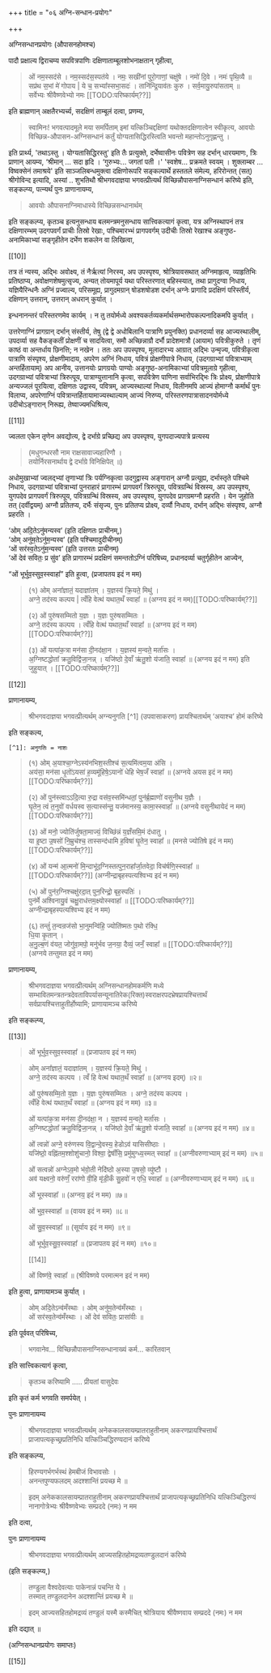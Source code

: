 +++
title = "०६ अग्नि-सन्धान-प्रयोगः"

+++ 

अग्निसन्धानप्रयोगः
(औपासनहोमश्च)

पादौ प्रक्षाल्य द्विराचम्य सपवित्रपाणिः दक्षिणाताम्बूलशोभनाक्षतान् गृहीत्वा, 

> ओं नम॒स्सद॑से । नम॒स्सद॑स॒स्पत॑ये । नमः॒ सखी॑नां पुरो॒गाणां॒ चक्षु॑षे । नमो॑ दि॒वे । नमः॑ पृथि॒व्यै ॥  
सप्र॑थ स॒भां मे॑ गोपाय | ये च॒ सभ्या᳚स्सभा॒सदः॑ । तानि॑न्द्रि॒याव॑तः कुरु । सर्व॒मायु॒रुपा॑सताम् ॥  
सर्वेभ्यः श्रीवैष्णवेभ्यो नमः [[TODO:परिष्कार्यम्??]] 

इति ब्राह्मणान् अक्षतैरभ्यर्च्य, सदक्षिणं ताम्बूलं दत्वा, प्रणम्य, 

> स्वामिनः! भगवत्पादमूले मया समर्पिताम् इमां यत्किञ्चिद्दक्षिणां यथोक्तदक्षिणात्वेन स्वीकृत्य, आवयोः विच्छिन्न-औपासन-अग्निसन्धानं कर्तुं योग्यतासिद्धिरस्त्विति भवन्तो महान्तोऽनुगृह्णन्तु । 

इति प्रार्थ्य, 'तथाऽस्तु । योग्यतासिद्धिरस्तु' इति तैः प्रत्युक्ते, दर्भेष्वासीनः पवित्रेण सह दर्भान् धारयमाणः, त्रिः प्राणान् आयम्य, ‘श्रीमान् ... सदा हृदि । ‘गुरुभ्यः... जगतां पती ।' 'स्वशेष... प्रक्रमते स्वयम् । शुक्लाम्बर ... विष्वक्सेनं तमाश्रये' इति साञ्जलिबन्धमुक्त्वा दक्षिणोरूपरि सङ्कल्पार्थे हस्ततले संमेल्य, हरिरोन्तत् (सत्) श्रीगोविन्द इत्यादि, अस्यां .. शुभतिथौ श्रीभगवदाज्ञया भगवत्प्रीत्यर्थं विच्छिन्नौपासनाग्निसन्धानं करिष्ये इति, सङ्कल्प्य, पत्न्यर्थं पुनः प्राणानायम्य, 

> आवयोः औपासनाग्निमाधास्ये विच्छिन्नसन्धानार्थम् 

इति सङ्कल्प्य, कृतञ्च इत्यनुसन्धाय बलमन्त्रमनुसन्धाय सात्त्विकत्यागं कृत्वा, यत्र अग्निस्थापनं तत्र दक्षिणारम्भम् उदगपवर्गं प्राचीः तिस्रो रेखाः, पश्चिमारभ्भं प्रागपवर्गम् उदीचीः तिस्रो रेखाश्च अङ्गुष्ठ-अनामिकाभ्यां सङ्गृहीतेन दर्भेण शकलेन वा लिखित्वा,

[[10]]

तत्र तं न्यस्य, अद्भिः अवोक्ष्य, तं नैर्ऋत्यां निरस्य, अप उपस्पृश्य, श्रोत्रियावसथात् अग्निमाहृत्य, व्याहृतिभिः प्रतिष्ठाप्य, अवोक्षणशेषमुत्सृज्य, अन्यत् तोयमापूर्य यथा परिस्तरणात् बहिस्स्यात्, तथा प्रागुदग्वा निधाय, यज्ञियैरिन्धनैः अग्निं प्रज्वाल्य, परिसमूह्य, प्रागुदमग्रान् षोडशषोडश दर्भान् अग्नेः प्रागादि प्रदक्षिणं परिस्तीर्य, दक्षिणान् उत्तरान्, उत्तरान् अधरान् कुर्यात् ।

इन्धनानन्तरं परिस्तरणमेव कार्यम् । न तु तयोर्मध्ये अवश्यकर्तव्यकर्मार्थसम्भारोपकल्पनादिकमपि कुर्यात् ।

उत्तरेणाग्निं प्रागग्रान् दर्भान् संस्तीर्य, तेषु (द्वे द्वे अधोबिलानि पात्राणि प्रयुनक्ति) प्रधानदर्व्या सह आज्यस्थालीम्, उपदर्व्या सह वैकङ्कतीं प्रोक्षणीं च सादयित्वा, समौ अच्छिन्नाग्रौ दर्भौ प्रादेशमात्रौ (आयाम) पवित्रीकुरुते । तृणं काष्ठं वा अन्तर्धाय छिनत्ति; न नखेन । ततः अप उपस्पृश्य, मूलादारभ्य आग्रात् अद्भिः उन्मृज्य, पवित्रीकृत्वा पात्राणि संस्पृश्य, प्रोक्षणीमादाय, अपरेण अग्निं निधाय, पवित्रं प्रोक्षणीपात्रे निधाय, (उदगग्राभ्यां पवित्राभ्याम् अन्तर्हितायाम्) अप आनीय, उत्तानयोः प्रागग्रयोः पाण्योः अङ्गुष्ठ-अनामिकाभ्यां पवित्रमूलाग्रे गृहीत्वा, उदगग्राभ्यां पवित्राभ्यां त्रिरुत्पूय, पात्राण्युत्तानानि कृत्वा, सपवित्रेण पाणिना सर्वाभिरद्भिः त्रिः प्रोक्ष्य, प्रोक्षणीपात्रे अन्यज्जलं पूरयित्वा, दक्षिणतः उद्वास्य, पवित्रम्, आज्यस्थाल्यां निधाय, विलीनमपि आज्यं होमाग्नौ कर्मार्थं पुनः विलाप्य, अपरेणाग्निं पवित्रान्तर्हितायामाज्यस्थाल्याम् आज्यं निरुप्य, परिस्तरणपात्रासादनयोर्मध्ये उदीचोऽङ्गारान् निरूह्य, तेष्वाज्यमधिश्रित्य, 

[[11]]

ज्वलता एकेन तृणेन अवद्योत्य, द्वे दर्भाग्रे प्रच्छिद्य अप उपस्पृश्य, युगपदाज्यपात्रे प्रत्यस्य 

> (मधुगन्धरसौ नाम राक्षसावाज्यहारिणौ ।  
तयोर्निरसनार्थाय द्वे दर्भाग्रे विनिक्षिपेत् ॥) 

अधोमुखाभ्यां ज्वलद्भ्यां तृणाभ्यां त्रिः पर्यग्निकृत्वा उदगुद्वास्य अङ्गारान् अग्नौ प्रत्यूह्य, दर्भास्तृते पश्चिमे निधाय, उदगग्राभ्यां पवित्राभ्यां पुनराहारं प्रागारम्भं प्रागपवर्गं त्रिरुत्पूय, पवित्रग्रन्थिं विस्रस्य, अप उपस्पृश्य, युगपदेव प्रागपवर्गं त्रिरुत्पूय, पवित्रग्रन्थिं विस्रस्य, अप उपस्पृश्य, युगपदेव प्रागग्रमग्नौ प्रहरति । येन जुहोति तत् (दर्वीद्वयम्) अग्नौ प्रतितप्य, दर्भैः संसृज्य, पुनः प्रतितप्य प्रोक्ष्य, दर्व्यौ निधाय, दर्भान् अद्भिः संस्पृश्य, अग्नौ प्रहरति । 

‘ओम् अदि॒तेऽनु॑मन्यस्व’ (इति दक्षिणतः प्राचीनम्,)  
‘ओम् अनु॑म॒तेऽनु॑म॒न्यस्व’ (इति पश्चिमादुदीचीनम्)  
‘ओं सर॑स्व॒तेऽनु॑म॒न्यस्व’ (इति उत्तरतः प्राचीनम्)  
‘ओं देव॑ सवितः॒ प्र सु॑व’ इति प्रागारम्भं प्रदक्षिणं समन्ततोऽग्निं परिषिच्य, प्रधानदर्व्या चतुर्गृहीतेन आज्येन,

“ओं भूर्भुव॒स्सुव॒स्स्वाहा᳚” इति हुत्वा, (प्रजापतय इदं न मम)

> (१) ओम् अना᳚ज्ञातं॒ यदाज्ञा॑तम् । य॒ज्ञस्य॑ क्रि॒यते॒ मिथु॑ ।  
अग्ने॒ तद॑स्य कल्पय | त्वँहि वेत्थ॑ यथात॒थँ स्वाहा᳚ ॥ (अग्नय इदं न मम)[[TODO:परिष्कार्यम्??]]
>
> (२) ओं पुरु॑षसम्मितो य॒ज्ञः । य॒ज्ञः पुरु॑षसम्मितः ।  
अग्ने॒ तद॑स्य कल्पय । त्वँहि वेत्थ॑ यथात॒थाँ स्वाहा᳚ ॥ (अग्नय इदं न मम) [[TODO:परिष्कार्यम्??]]
>
> (३) ओं यत्पा॑क॒त्रा मन॑सा दी॒नद॑क्षा॒न । य॒ज्ञस्य॑ म॒न्वते॒ मर्ता॑सः ।  
अ॒ग्निष्टद्धोता᳚ क्रतु॒विद्वि॑जा॒नन्न् । यजि॑ष्ठो दे॒वाँ ऋ॑तु॒शो य॑जाति॒ स्वाहा᳚ ॥ (अग्नय इदं न मम) इति जुहुयात् । [[TODO:परिष्कार्यम्??]]

[[12]]

प्राणानायम्य, 

> श्रीभगवदाज्ञया भगवत्प्रीत्यर्थम् अग्न्यनुगति [^1] (उपवासाकरण) प्रायश्चितार्थम् ‘अयाश्च’ होमं करिष्ये 

इति सङ्कल्य,

    [^1]: अनुगतिः = नाशः

> (१) ओम् अ॒याश्चा॒ग्नेऽस्य॑नभिश॒स्तीश्च॑ स॒त्यमि॑त्वम॒या अ॑सि ।  
अय॑सा॒ मन॑सा धृ॒तो॑ऽयसा॑ ह॒व्यमू॑हिषे॒ऽयानो॑ धेहि भेष॒जँ स्वाहा᳚ ॥ (अग्नये अयस इदं न मम) [[TODO:परिष्कार्यम्??]] 
>
> (२) ओं पुन॑स्त्वाऽऽदि॒त्या रु॒द्रा वस॑व॒स्समि॑न्धतां॒ पुन॑र्ब्र॒ह्माणो॑ वसुनीथ य॒ज्ञैः ।  
घृ॒तेन॒ त्वं त॒नुवो॑ वर्धयस्व स॒त्यास्स॑न्तु॒ यज॑मानस्य॒ कामा॒स्स्वाहा᳚ ॥ (अग्नये वसुनीथायेदं न मम) [[TODO:परिष्कार्यम्??]]
>
> (३) ओं मनो॒ ज्योति॑र्जुषता॒माज्यं॒ विच्छि॑न्नं य॒ज्ञँसमि॒मं द॑धातु ।  
या इ॒ष्टा उ॒षसो॑ नि॒म्रुच॑श्च॒ तास्सन्द॑धामि ह॒विषा॑ घृ॒तेन॒ स्वाहा᳚ ॥ (मनसे ज्योतिषे इदं न मम) [[TODO:परिष्कार्यम्??]]
>
> (४) ओं यन्म॑ आ॒त्मनो॑ मि॒न्दाभू॑द॒ग्निस्तत्पुन॒राहा᳚र्जा॒तवेदा॒ विच॑र्षणि॒स्स्वाहा᳚ ॥ [[TODO:परिष्कार्यम्??]] (अग्नीन्द्राबृहस्पत्यश्विभ्य इदं न मम)
>
> (५) ओं पुन॑र॒ग्निश्चक्षु॑रदा॒त् पुन॒रिन्द्रो॒ बृह॒स्पतिः॑ ।  
पुन॑र्मे अश्विनायु॒वं चक्षु॒राध॑त्तम॒क्ष्योस्स्वाहा᳚ ॥ [[TODO:परिष्कार्यम्??]]  
अग्नीन्द्राबृहस्पत्यश्विभ्य इदं न मम)
> 
> (६) तन्तुं॑ त॒न्वन्रज॑सो भा॒नुमन्वि॑हि॒ ज्योति॑ष्मतः प॒थो र॑क्धि॒  
धि॒या कृ॒तान् ।  
अ॒नु॒ल्ब॒णं व॑यत॒ जोगु॑वा॒मपो॒ मनु॑र्भव ज॒नया॒ दैव्यं॒ जनँ॒ स्वाहा᳚ ॥ [[TODO:परिष्कार्यम्??]]  
(अग्नये तन्तुमत इदं न मम) 

प्राणानायम्य, 

> श्रीभगवदाज्ञया भगवत्प्रीत्यर्थम् अग्निसन्धानहोमकर्मणि मध्ये सम्भावितमन्त्रतन्त्रदेवताविपर्यासन्यूनातिरेक(रिक्त)स्वराक्षरपदभ्रेषप्रायश्चित्तार्थं सर्वप्रायश्चित्ताहुतीर्होष्यामि; प्राणायामञ्च करिष्ये 

इति सङ्कल्प्य, 

[[13]]

> ओं भूर्भुव॒स्सुव॒स्स्वाहा᳚ ॥ (प्रजापतय इदं न मम)
  
> ओम् अना᳚ज्ञातं॒ यदाज्ञा॑तम् । य॒ज्ञस्य॑ क्रि॒यते॒ मिथु॑ ।  
अग्ने॒ तद॑स्य कल्पय । त्वँ हि वेत्थ॑ यथात॒थँ स्वाहा᳚ ॥ (अग्नय इदम्) ॥२॥
>
> ओं पुरु॑षसम्मि॒तो य॒ज्ञः । य॒ज्ञः पुरु॑षसम्मितः । अग्ने॒ तद॑स्य कल्पय ।  
त्वँहि वेत्थ॑ यथात॒थँ स्वाहा᳚ ॥ (अग्नय इदं न मम) ॥३॥
>
> ओं यत्पा॑क॒त्रा मन॑सा दी॒नद॑क्षा॒ न । य॒ज्ञस्य॑ म॒न्वते॒ मर्ता॑सः ।  
अ॒ग्निष्टद्धोता᳚ क्रतु॒विद्वि॑जा॒नन्न् । यजि॑ष्ठो दे॒वाँ ऋ॑तु॒शो य॑जाति॒ स्वाहा᳚ ॥ (अग्नय इदं न मम) ॥४॥
>
> ओं त्वन्नो॑ अग्ने॒ वरु॑णस्य वि॒द्वान्दे॒वस्य॒ हेडोऽव॑ यासिसीष्ठाः ।  
यजि॑ष्ठो॒ वह्नि॑तम॒श्शोशु॑चानो॒ विश्वा॒ द्वेषाँ॑सि॒ प्रमु॑मुग्ध्य॒स्मत् स्वाहा᳚ ॥ (अग्नीवरुणाभ्याम् इदं न मम) ॥५॥
>
> ओं सत्वन्नो॑ अग्नेऽव॒मो भ॑वो॒ती नेदि॑ष्ठो अ॒स्या उ॒षसो॒ व्यु॑ष्टौ ।  
अव॑ यक्ष्वनो॒ वरु॑णँ॒ ररा॑णो वी॒हि मृ॑डी॒कँ सु॒हवो॑ न एधि॒ स्वाहा᳚ ॥ (अग्नीवरुणाभ्याम् इदं न मम) ॥६॥
>
> ओं भूस्स्वाहा᳚ ॥ (अग्नय॒ इदं न मम) ॥७॥
>
> ओं भुव॒स्स्वाहा᳚ ॥ (वायव इदं न मम) ॥८॥
>
> ओं सु॒व॒स्स्वाहा᳚ ॥ (सूर्याय इदं न मम) ॥९॥
>
> ओं भूर्भुव॒स्सु॒व॒स्स्वाहा᳚ ॥ (प्रजापतय इदं न मम) ॥१०॥
>
> [[14]]
>
> ओं विष्ण॑वे॒ स्वाहा᳚ ॥ (श्रीविष्णवे परमात्मन इदं न मम) 

इति हुत्वा, प्राणायामञ्च कुर्यात् ।

> ओम् अदि॒तेऽन्व॑मँस्थाः । ओम् अनु॑म॒तेन्व॑मँस्थाः ।  
ओं सर॑स्व॒तेन्व॑मँस्थाः । ओं देव॑ सवितः॒ प्रासा॑वीः ॥ 

इति पूर्ववत् परिषिच्य, 

> भगवानेव... विच्छिन्नौपासनाग्निसन्धानाख्यं कर्म... कारितवान् 

इति सात्त्विकत्यागं कृत्वा, 

> कृतञ्च करिष्यामि ..... प्रीयतां वासुदेवः 

इति कृतं कर्म भगवति समर्पयेत् ।

पुनः प्राणानायम्य 

> श्रीभगवदाज्ञया भगवत्प्रीत्यर्थम् अनेककालसायम्प्रातराहुतीनाम् अकरणप्रायश्चित्तार्थं प्राजापत्यकृच्छ्रप्रतिनिधि यत्किञ्चिद्धिरण्यदानं करिष्ये 

इति सङ्कल्प्य, 

> हिरण्यगर्भगर्भस्थं हेमबीजं विभावसोः ।  
अनन्तपुण्यफलदम् अदश्शान्तिं प्रयच्छ मे ॥ 

> इदम् अनेककालसायम्प्रातराहुतीनाम् अकरणप्रायश्चित्तार्थं प्राजापत्यकृच्छ्रप्रतिनिधि यत्किञ्चिद्धिरण्यं नानागोत्रेभ्यः श्रीवैष्णवेभ्यः सम्प्रददे (नमः) न मम 

इति दत्वा,

पुनः प्राणानायम्य 

> श्रीभगवदाज्ञया भगवत्प्रीत्यर्थम् आज्यसहितहोमद्रव्यतण्डुलदानं करिष्ये 

(इति सङ्कल्प्य,) 

> तण्डुला वैश्वदेवत्याः पाकेनान्नं पचन्ति ये ।  
तस्मात् तण्डुलदानेन अदश्शान्तिं प्रयच्छ मे ॥ 

> इदम् आज्यसहितहोमद्रव्यं तण्डुलं यस्मै कस्मैचित् श्रोत्रियाय श्रीवैष्णवाय सम्प्रददे (नमः) न मम 

इति दद्यात् ॥

(अग्निसन्धानप्रयोगः समाप्तः) 

[[15]]